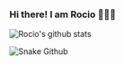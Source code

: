 ### Hi there! I am Rocio 👋👩‍💻

![Rocio's github stats](https://github.com/RocioSulca/RocioSulca/blob/output/github-contribution-grid-snake.svg)

![Snake Github](github-user-contribution.svg)

<!--
**RocioSulca/RocioSulca** is a ✨ _special_ ✨ repository because its `README.md` (this file) appears on your GitHub profile.

Here are some ideas to get you started:

- 🔭 I’m currently working on ...
- 🌱 I’m currently learning ...
- 👯 I’m looking to collaborate on ...
- 🤔 I’m looking for help with ...
- 💬 Ask me about ...
- 📫 How to reach me: ...
- 😄 Pronouns: ...
- ⚡ Fun fact: ...
-->

